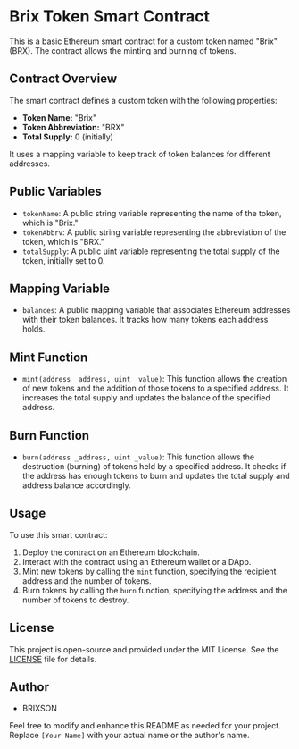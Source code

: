 # Brix Token Smart Contract

This is a basic Ethereum smart contract for a custom token named "Brix" (BRX). The contract allows the minting and burning of tokens.

## Contract Overview

The smart contract defines a custom token with the following properties:

- **Token Name:** "Brix"
- **Token Abbreviation:** "BRX"
- **Total Supply:** 0 (initially)

It uses a mapping variable to keep track of token balances for different addresses.

## Public Variables

- `tokenName`: A public string variable representing the name of the token, which is "Brix."
- `tokenAbbrv`: A public string variable representing the abbreviation of the token, which is "BRX."
- `totalSupply`: A public uint variable representing the total supply of the token, initially set to 0.

## Mapping Variable

- `balances`: A public mapping variable that associates Ethereum addresses with their token balances. It tracks how many tokens each address holds.

## Mint Function

- `mint(address _address, uint _value)`: This function allows the creation of new tokens and the addition of those tokens to a specified address. It increases the total supply and updates the balance of the specified address.

## Burn Function

- `burn(address _address, uint _value)`: This function allows the destruction (burning) of tokens held by a specified address. It checks if the address has enough tokens to burn and updates the total supply and address balance accordingly.

## Usage

To use this smart contract:

1. Deploy the contract on an Ethereum blockchain.
2. Interact with the contract using an Ethereum wallet or a DApp.
3. Mint new tokens by calling the `mint` function, specifying the recipient address and the number of tokens.
4. Burn tokens by calling the `burn` function, specifying the address and the number of tokens to destroy.

## License

This project is open-source and provided under the MIT License. See the [LICENSE](LICENSE) file for details.

## Author

- BRIXSON

Feel free to modify and enhance this README as needed for your project. Replace `[Your Name]` with your actual name or the author's name.
